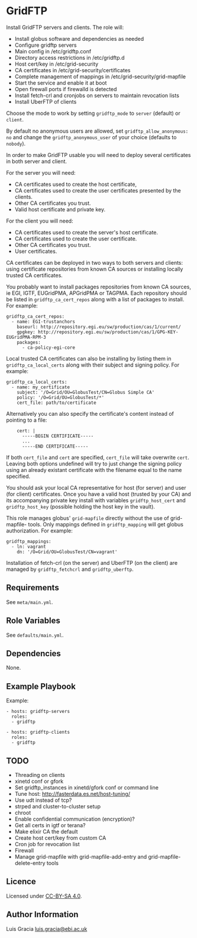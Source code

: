 GridFTP
=======
Install GridFTP servers and clients. The role will:
- Install globus software and dependencies as needed
- Configure gridftp servers
- Main config in /etc/gridftp.conf
- Directory access restrictions in /etc/gridftp.d
- Host cert/key in /etc/grid-security
- CA certificates in /etc/grid-security/certificates
- Complete management of mappings in /etc/grid-security/grid-mapfile
- Start the service and enable it at boot
- Open firewall ports if firewalld is detected
- Install fetch-crl and cronjobs on servers to maintain revocation lists
- Install UberFTP of clients

Choose the mode to work by setting `gridftp_mode` to `server` (default) or `client`.

By default no anonymous users are allowed, set `gridftp_allow_anonymous: no` and change the `gridftp_anonymous_user` of your choice (defaults to `nobody`).

In order to make GridFTP usable you will need to deploy several certificates in both server and client.

For the server you will need:
- CA certificates used to create the host certificate,
- CA certificates used to create the user certificates presented by the clients.
- Other CA certificates you trust.
- Valid host certificate and private key.

For the client you will need:
- CA certificates used to create the server's host certificate.
- CA certificates used to create the user certificate.
- Other CA certificates you trust.
- User certificates.

CA certificates can be deployed in two ways to both servers and clients: using certificate repositories from known CA sources or installing locally trusted CA certificates.

You probably want to install packages repositories from known CA sources, ie EGI, IGTF, EUGridPMA, APGridPMA or TAGPMA. Each repository should be listed in `gridftp_ca_cert_repos` along with a list of packages to install. For example:
```
gridftp_ca_cert_repos:
  - name: EGI-trustanchors
    baseurl: http://repository.egi.eu/sw/production/cas/1/current/
    gpgkey: http://repository.egi.eu/sw/production/cas/1/GPG-KEY-EUGridPMA-RPM-3
    packages:
      - ca-policy-egi-core
```

Local trusted CA certificates can also be installing by listing them in `gridftp_ca_local_certs` along with their subject and signing policy. For example:
```
gridftp_ca_local_certs:
  - name: my_certificate
    subject: '/O=Grid/OU=GlobusTest/CN=Globus Simple CA'
    policy: '/O=Grid/OU=GlobusTest/*'
    cert_file: path/to/certificate
```

Alternatively you can also specify the certificate's content instead of pointing to a file:

```
    cert: |
      -----BEGIN CERTIFICATE-----
      ...
      -----END CERTIFICATE-----
```
If both `cert_file` and `cert` are specified, `cert_file` will take overwrite `cert`. Leaving both options undefined will try to just change the signing policy using an already existant certificate with the filename equal to the name specified.

You should ask your local CA representative for host (for server) and user (for client) certificates. Once you have a valid host (trusted by your CA) and its accompanying private key install with variables `gridftp_host_cert` and `gridftp_host_key` (possible holding the host key in the vault).

This role manages globus' `grid-mapfile` directly without the use of grid-mapfile- tools. Only mappings defined in `gridftp_mapping` will get globus authorization. For example:
```
gridftp_mappings:
  - ln: vagrant
    dn: '/O=Grid/OU=GlobusTest/CN=vagrant'
```

Installation of fetch-crl (on the server) and UberFTP (on the client) are managed by `gridftp_fetchcrl` and `gridftp_uberftp`.

Requirements
------------
See `meta/main.yml`.

Role Variables
--------------
See `defaults/main.yml`.

Dependencies
------------
None.

Example Playbook
----------------
Example:
```
- hosts: gridftp-servers
  roles:
  - gridftp

- hosts: gridftp-clients
  roles:
  - gridftp
```

TODO
----
- Threading on clients
- xinetd conf or gfork
- Set gridftp_instances in xinetd/gfork conf or command line
- Tune host: http://fasterdata.es.net/host-tuning/
- Use udt instead of tcp?
- strped and cluster-to-cluster setup
- chroot
- Enable confidential communication (encryption)?
- Get all certs in igtf or terana?
- Make elixir CA the default
- Create host cert/key from custom CA
- Cron job for revocation list
- Firewall
- Manage grid-mapfile with grid-mapfile-add-entry and grid-mapfile-delete-entry tools

Licence
-------
Licensed under [CC-BY-SA 4.0](https://creativecommons.org/licenses/by-sa/4.0/).

Author Information
------------------
Luis Gracia <luis.gracia@ebi.ac.uk>
